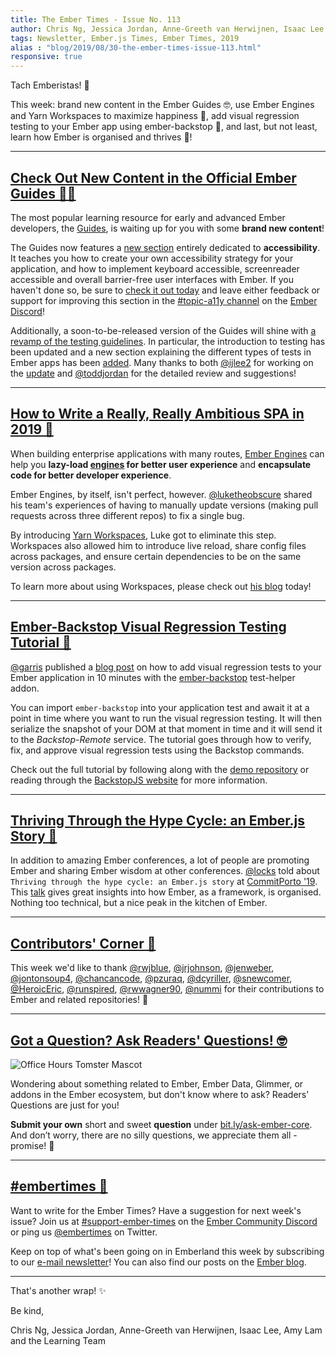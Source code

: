 ```yaml
---
title: The Ember Times - Issue No. 113
author: Chris Ng, Jessica Jordan, Anne-Greeth van Herwijnen, Isaac Lee, Amy Lam
tags: Newsletter, Ember.js Times, Ember Times, 2019
alias : "blog/2019/08/30-the-ember-times-issue-113.html"
responsive: true
---
```


Tach Emberistas! 🐹

This week:
brand new content in the Ember Guides 🤓,
use Ember Engines and Yarn Workspaces to maximize happiness 🤗,
add visual regression testing to your Ember app using ember-backstop 🧪,
and last, but not least,
learn how Ember is organised and thrives 🌺!

---

## [Check Out New Content in the Official Ember Guides 🐹🤓](https://guides.emberjs.com/release/)

The most popular learning resource for early and advanced Ember developers,
the [Guides](https://guides.emberjs.com/release/), is waiting up for you with some **brand new content**!

The Guides now features a [new section](https://guides.emberjs.com/release/accessibility/) entirely dedicated to **accessibility**. It teaches you how to create your own accessibility strategy for your application, and how to implement keyboard accessible, screenreader accessible and overall barrier-free user interfaces with Ember. If you haven't done so, be sure to [check it out today](https://guides.emberjs.com/release/accessibility/) and leave either feedback or support for improving this section in the [#topic-a11y channel](https://discordapp.com/channels/480462759797063690/480523441082990612) on the [Ember Discord](https://discordapp.com/invite/zT3asNS)!

Additionally, a soon-to-be-released version of the Guides will shine with [a revamp of the testing guidelines](https://octane-guides-preview.emberjs.com/release/testing/). In particular, the introduction to testing has been updated and a new section explaining the different types of tests in Ember apps has been [added](https://octane-guides-preview.emberjs.com/release/testing/test-types/). Many thanks to both [@ijlee2](https://github.com/ijlee2) for working on the [update](https://github.com/ember-learn/guides-source/pull/964) and [@toddjordan](https://github.com/toddjordan) for the detailed review and suggestions!

---

## [How to Write a Really, Really Ambitious SPA in 2019 🤗](https://medium.com/@lukedeniston/how-to-write-a-really-really-ambitious-spa-in-2019-60fc38de89db)

When building enterprise applications with many routes, [Ember Engines](http://ember-engines.com/) can help you **lazy-load [engines](http://ember-engines.com/guide/what-are-engines) for better user experience** and **encapsulate code for better developer experience**.

Ember Engines, by itself, isn't perfect, however. [@luketheobscure](https://github.com/luketheobscure) shared his team's experiences of having to manually update versions (making pull requests across three different repos) to fix a single bug.

By introducing [Yarn Workspaces](https://yarnpkg.com/lang/en/docs/workspaces/), Luke got to eliminate this step. Workspaces also allowed him to introduce live reload, share config files across packages, and ensure certain dependencies to be on the same version across packages.

To learn more about using Workspaces, please check out [his blog](https://medium.com/@lukedeniston/how-to-write-a-really-really-ambitious-spa-in-2019-60fc38de89db) today! 

---

## [Ember-Backstop Visual Regression Testing Tutorial 🧪](https://www.linkedin.com/pulse/ember-backstop-visual-regression-testing-tutorial-garris-shipon/)

[@garris](https://github.com/garris) published a [blog post](https://www.linkedin.com/pulse/ember-backstop-visual-regression-testing-tutorial-garris-shipon/) on how to add visual regression tests to your Ember application in 10 minutes with the [ember-backstop](https://github.com/garris/ember-backstop) test-helper addon.

You can import `ember-backstop` into your application test and await it at a point in time where you want to run the visual regression testing. It will then serialize the snapshot of your DOM at that moment in time and it will send it to the *Backstop-Remote* service. The tutorial goes through how to verify, fix, and approve visual regression tests using the Backstop commands.

Check out the full tutorial by following along with the [demo repository](https://github.com/garris/ember-backstop-tutorial/) or reading through the [BackstopJS website](http://backstopjs.org/) for more information.

---

## [Thriving Through the Hype Cycle: an Ember.js Story 🌺](https://www.youtube.com/watch?v=ECkbVa0iC4k)

In addition to amazing Ember conferences, a lot of people are promoting Ember and sharing Ember wisdom at other conferences. [@locks](https://github.com/locks) told about `Thriving through the hype cycle: an Ember.js story` at [CommitPorto '19](https://commitporto.com/). This [talk](https://www.youtube.com/watch?v=ECkbVa0iC4k) gives great insights into how Ember, as a framework, is organised. Nothing too technical, but a nice peak in the kitchen of Ember. 

---

## [Contributors' Corner 👏](https://guides.emberjs.com/release/contributing/repositories/)

<p>This week we'd like to thank <a href="https://github.com/rwjblue" target="gh-user">@rwjblue</a>, <a href="https://github.com/jrjohnson" target="gh-user">@jrjohnson</a>, <a href="https://github.com/jenweber" target="gh-user">@jenweber</a>, <a href="https://github.com/jontonsoup4" target="gh-user">@jontonsoup4</a>, <a href="https://github.com/chancancode" target="gh-user">@chancancode</a>, <a href="https://github.com/pzuraq" target="gh-user">@pzuraq</a>, <a href="https://github.com/dcyriller" target="gh-user">@dcyriller</a>, <a href="https://github.com/snewcomer" target="gh-user">@snewcomer</a>, <a href="https://github.com/HeroicEric" target="gh-user">@HeroicEric</a>, <a href="https://github.com/runspired" target="gh-user">@runspired</a>, <a href="https://github.com/rwwagner90" target="gh-user">@rwwagner90</a>, <a href="https://github.com/nummi" target="gh-user">@nummi</a> for their contributions to Ember and related repositories! 💖</p>

---

## [Got a Question? Ask Readers' Questions! 🤓](https://docs.google.com/forms/d/e/1FAIpQLScqu7Lw_9cIkRtAiXKitgkAo4xX_pV1pdCfMJgIr6Py1V-9Og/viewform)

<div class="blog-row">
  <img class="float-right small transparent padded" alt="Office Hours Tomster Mascot" title="Readers' Questions" src="/images/tomsters/officehours.png" />

  <p>Wondering about something related to Ember, Ember Data, Glimmer, or addons in the Ember ecosystem, but don't know where to ask? Readers’ Questions are just for you!</p>

  <p><strong>Submit your own</strong> short and sweet <strong>question</strong> under <a href="https://bit.ly/ask-ember-core" target="rq">bit.ly/ask-ember-core</a>. And don’t worry, there are no silly questions, we appreciate them all - promise! 🤞</p>
</div>

---

## [#embertimes 📰](https://blog.emberjs.com/tags/newsletter.html)

Want to write for the Ember Times? Have a suggestion for next week's issue? Join us at [#support-ember-times](https://discordapp.com/channels/480462759797063690/485450546887786506) on the [Ember Community Discord](https://discordapp.com/invite/zT3asNS) or ping us [@embertimes](https://twitter.com/embertimes) on Twitter.

Keep on top of what's been going on in Emberland this week by subscribing to our [e-mail newsletter](https://the-emberjs-times.ongoodbits.com/)! You can also find our posts on the [Ember blog](https://emberjs.com/blog/tags/newsletter.html).

---

That's another wrap! ✨

Be kind,

Chris Ng, Jessica Jordan, Anne-Greeth van Herwijnen, Isaac Lee, Amy Lam and the Learning Team

